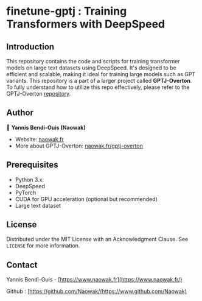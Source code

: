 # finetune-gptj : Training Transformers with DeepSpeed

## Introduction

This repository contains the code and scripts for training transformer models on large text datasets using DeepSpeed. It's designed to be efficient and scalable, making it ideal for training large models such as GPT variants. This repository is a part of a larger project called **GPTJ-Overton**. To fully understand how to utilize this repo effectively, please refer to the GPTJ-Overton [repository](https://github.com/Naowak/gptj-overton).

## Author

👤 **Yannis Bendi-Ouis (Naowak)**

- Website: [naowak.fr](https://www.naowak.fr/)
- More about GPTJ-Overton: [naowak.fr/gptj-overton](https://www.naowak.fr/gptj-overton/)

## Prerequisites

- Python 3.x
- DeepSpeed
- PyTorch
- CUDA for GPU acceleration (optional but recommended)
- Large text dataset

## License

Distributed under the MIT License with an Acknowledgment Clause. See `LICENSE` for more information.

## Contact

Yannis Bendi-Ouis - [https://www.naowak.fr](https://www.naowak.fr/)

Github : [https://github.com/Naowak/(https://www.github.com/Naowak)
